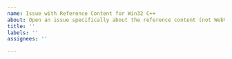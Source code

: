 ```yaml
---
name: Issue with Reference Content for Win32 C++
about: Open an issue specifically about the reference content (not WebView2)
title: ''
labels: ''
assignees: ''

---
```



